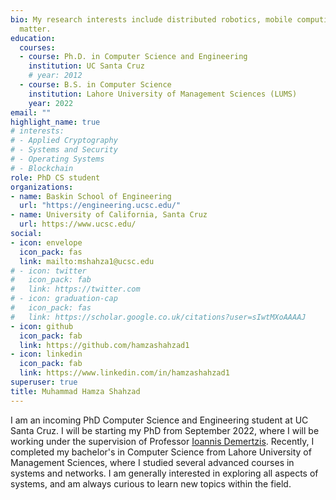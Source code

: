 ```yaml
---
bio: My research interests include distributed robotics, mobile computing and programmable
  matter.
education:
  courses:
  - course: Ph.D. in Computer Science and Engineering
    institution: UC Santa Cruz
    # year: 2012
  - course: B.S. in Computer Science
    institution: Lahore University of Management Sciences (LUMS)
    year: 2022
email: ""
highlight_name: true
# interests:
# - Applied Cryptography
# - Systems and Security
# - Operating Systems
# - Blockchain
role: PhD CS student
organizations:
- name: Baskin School of Engineering
  url: "https://engineering.ucsc.edu/"
- name: University of California, Santa Cruz
  url: https://www.ucsc.edu/
social:
- icon: envelope
  icon_pack: fas
  link: mailto:mshahza1@ucsc.edu
# - icon: twitter
#   icon_pack: fab
#   link: https://twitter.com
# - icon: graduation-cap
#   icon_pack: fas
#   link: https://scholar.google.co.uk/citations?user=sIwtMXoAAAAJ
- icon: github
  icon_pack: fab
  link: https://github.com/hamzashahzad1
- icon: linkedin
  icon_pack: fab
  link: https://www.linkedin.com/in/hamzashahzad1
superuser: true
title: Muhammad Hamza Shahzad
---
```


I am an incoming PhD Computer Science and Engineering student at UC Santa Cruz. I will be starting my PhD from September 2022, where I will be working under the supervision of Professor <a href = "http://idemertzis.com/" target="_blank">Ioannis Demertzis</a>. Recently, I completed my bachelor's in Computer Science from Lahore University of Management Sciences, where I studied several advanced courses in systems and networks. I am generally interested in exploring all aspects of systems, and am always curious to learn new topics within the field. 

<!-- {{< icon name="download" pack="fas" >}} Download my {{< staticref "uploads/demo_resume.pdf" "newtab" >}}resumé{{< /staticref >}}. -->
